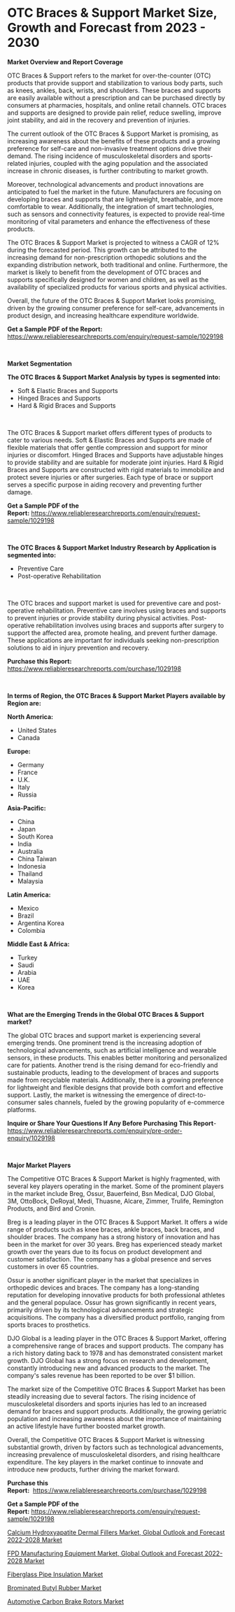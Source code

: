 <p><h1>OTC Braces & Support Market Size, Growth and Forecast from 2023 - 2030</h1></p><p><strong>Market Overview and Report Coverage</strong></p>
<p><p>OTC Braces & Support refers to the market for over-the-counter (OTC) products that provide support and stabilization to various body parts, such as knees, ankles, back, wrists, and shoulders. These braces and supports are easily available without a prescription and can be purchased directly by consumers at pharmacies, hospitals, and online retail channels. OTC braces and supports are designed to provide pain relief, reduce swelling, improve joint stability, and aid in the recovery and prevention of injuries.</p><p>The current outlook of the OTC Braces & Support Market is promising, as increasing awareness about the benefits of these products and a growing preference for self-care and non-invasive treatment options drive their demand. The rising incidence of musculoskeletal disorders and sports-related injuries, coupled with the aging population and the associated increase in chronic diseases, is further contributing to market growth.</p><p>Moreover, technological advancements and product innovations are anticipated to fuel the market in the future. Manufacturers are focusing on developing braces and supports that are lightweight, breathable, and more comfortable to wear. Additionally, the integration of smart technologies, such as sensors and connectivity features, is expected to provide real-time monitoring of vital parameters and enhance the effectiveness of these products.</p><p>The OTC Braces & Support Market is projected to witness a CAGR of 12% during the forecasted period. This growth can be attributed to the increasing demand for non-prescription orthopedic solutions and the expanding distribution network, both traditional and online. Furthermore, the market is likely to benefit from the development of OTC braces and supports specifically designed for women and children, as well as the availability of specialized products for various sports and physical activities.</p><p>Overall, the future of the OTC Braces & Support Market looks promising, driven by the growing consumer preference for self-care, advancements in product design, and increasing healthcare expenditure worldwide.</p></p>
<p><strong>Get a Sample PDF of the Report:</strong> <a href="https://www.reliableresearchreports.com/enquiry/request-sample/1029198">https://www.reliableresearchreports.com/enquiry/request-sample/1029198</a></p>
<p>&nbsp;</p>
<p><strong>Market Segmentation</strong></p>
<p><strong>The OTC Braces & Support Market Analysis by types is segmented into:</strong></p>
<p><ul><li>Soft & Elastic Braces and Supports</li><li>Hinged Braces and Supports</li><li>Hard & Rigid Braces and Supports</li></ul></p>
<p>&nbsp;</p>
<p><p>The OTC Braces & Support market offers different types of products to cater to various needs. Soft & Elastic Braces and Supports are made of flexible materials that offer gentle compression and support for minor injuries or discomfort. Hinged Braces and Supports have adjustable hinges to provide stability and are suitable for moderate joint injuries. Hard & Rigid Braces and Supports are constructed with rigid materials to immobilize and protect severe injuries or after surgeries. Each type of brace or support serves a specific purpose in aiding recovery and preventing further damage.</p></p>
<p><strong>Get a Sample PDF of the Report:</strong>&nbsp;<a href="https://www.reliableresearchreports.com/enquiry/request-sample/1029198">https://www.reliableresearchreports.com/enquiry/request-sample/1029198</a></p>
<p>&nbsp;</p>
<p><strong>The OTC Braces & Support Market Industry Research by Application is segmented into:</strong></p>
<p><ul><li>Preventive Care</li><li>Post-operative Rehabilitation</li></ul></p>
<p>&nbsp;</p>
<p><p>The OTC braces and support market is used for preventive care and post-operative rehabilitation. Preventive care involves using braces and supports to prevent injuries or provide stability during physical activities. Post-operative rehabilitation involves using braces and supports after surgery to support the affected area, promote healing, and prevent further damage. These applications are important for individuals seeking non-prescription solutions to aid in injury prevention and recovery.</p></p>
<p><strong>Purchase this Report:</strong>&nbsp; <a href="https://www.reliableresearchreports.com/purchase/1029198">https://www.reliableresearchreports.com/purchase/1029198</a></p>
<p>&nbsp;</p>
<p><strong>In terms of Region, the OTC Braces & Support Market Players available by Region are:</strong></p>
<p>
    <p> <strong> North America: </strong>
        <ul>
            <li>United States</li>
            <li>Canada</li>
        </ul>
        </p> 
    <p> <strong> Europe: </strong>
        <ul>
            <li>Germany</li>
            <li>France</li>
            <li>U.K.</li>
            <li>Italy</li>
            <li>Russia</li>
        </ul>
        </p> 
    <p> <strong> Asia-Pacific: </strong>
        <ul>
            <li>China</li>
            <li>Japan</li>
            <li>South Korea</li>
            <li>India</li>
            <li>Australia</li>
            <li>China Taiwan</li>
            <li>Indonesia</li>
            <li>Thailand</li>
            <li>Malaysia</li>
        </ul>
        </p> 
    <p> <strong> Latin America: </strong>
        <ul>
            <li>Mexico</li>
            <li>Brazil</li>
            <li>Argentina Korea</li>
            <li>Colombia</li>
        </ul>
        </p> 
    <p> <strong> Middle East & Africa: </strong>
        <ul>
            <li>Turkey</li>
            <li>Saudi</li>
            <li>Arabia</li>
            <li>UAE</li>
            <li>Korea</li>
        </ul>
    </p>
    </p>
<p>&nbsp;</p>
<p><strong>What are the Emerging Trends in the Global OTC Braces & Support market?</strong></p>
<p><p>The global OTC braces and support market is experiencing several emerging trends. One prominent trend is the increasing adoption of technological advancements, such as artificial intelligence and wearable sensors, in these products. This enables better monitoring and personalized care for patients. Another trend is the rising demand for eco-friendly and sustainable products, leading to the development of braces and supports made from recyclable materials. Additionally, there is a growing preference for lightweight and flexible designs that provide both comfort and effective support. Lastly, the market is witnessing the emergence of direct-to-consumer sales channels, fueled by the growing popularity of e-commerce platforms.</p></p>
<p><strong>Inquire or Share Your Questions If Any Before Purchasing This Report</strong>- <a href="https://www.reliableresearchreports.com/enquiry/pre-order-enquiry/1029198">https://www.reliableresearchreports.com/enquiry/pre-order-enquiry/1029198</a></p>
<p>&nbsp;</p>
<p><strong>Major Market Players</strong></p>
<p><p>The Competitive OTC Braces & Support Market is highly fragmented, with several key players operating in the market. Some of the prominent players in the market include Breg, Ossur, Bauerfeind, Bsn Medical, DJO Global, 3M, OttoBock, DeRoyal, Medi, Thuasne, Alcare, Zimmer, Trulife, Remington Products, and Bird and Cronin.</p><p>Breg is a leading player in the OTC Braces & Support Market. It offers a wide range of products such as knee braces, ankle braces, back braces, and shoulder braces. The company has a strong history of innovation and has been in the market for over 30 years. Breg has experienced steady market growth over the years due to its focus on product development and customer satisfaction. The company has a global presence and serves customers in over 65 countries.</p><p>Ossur is another significant player in the market that specializes in orthopedic devices and braces. The company has a long-standing reputation for developing innovative products for both professional athletes and the general populace. Ossur has grown significantly in recent years, primarily driven by its technological advancements and strategic acquisitions. The company has a diversified product portfolio, ranging from sports braces to prosthetics.</p><p>DJO Global is a leading player in the OTC Braces & Support Market, offering a comprehensive range of braces and support products. The company has a rich history dating back to 1978 and has demonstrated consistent market growth. DJO Global has a strong focus on research and development, constantly introducing new and advanced products to the market. The company's sales revenue has been reported to be over $1 billion.</p><p>The market size of the Competitive OTC Braces & Support Market has been steadily increasing due to several factors. The rising incidence of musculoskeletal disorders and sports injuries has led to an increased demand for braces and support products. Additionally, the growing geriatric population and increasing awareness about the importance of maintaining an active lifestyle have further boosted market growth.</p><p>Overall, the Competitive OTC Braces & Support Market is witnessing substantial growth, driven by factors such as technological advancements, increasing prevalence of musculoskeletal disorders, and rising healthcare expenditure. The key players in the market continue to innovate and introduce new products, further driving the market forward.</p></p>
<p><strong>Purchase this Report:</strong>&nbsp;&nbsp;<a href="https://www.reliableresearchreports.com/purchase/1029198">https://www.reliableresearchreports.com/purchase/1029198</a></p>
<p></p>
<p><strong>Get a Sample PDF of the Report:</strong>&nbsp;<a href="https://www.reliableresearchreports.com/enquiry/request-sample/1029198">https://www.reliableresearchreports.com/enquiry/request-sample/1029198</a></p>
<p><p><a href="https://medium.com/@porteradams98/calcium-hydroxyapatite-dermal-fillers-market-global-outlook-and-forecast-2022-2028-market-size-b1e28ff9b7ee">Calcium Hydroxyapatite Dermal Fillers Market, Global Outlook and Forecast 2022-2028 Market</a></p><p><a href="https://medium.com/@zoeyleannon2023/fpd-manufacturing-equipment-market-global-outlook-and-forecast-2022-2028-market-size-growth-f324c0b4e797">FPD Manufacturing Equipment Market, Global Outlook and Forecast 2022-2028 Market</a></p><p><a href="https://www.linkedin.com/pulse/fiberglass-pipe-insulation-market-size-growth-forecast-from-yyd0e/">Fiberglass Pipe Insulation Market</a></p><p><a href="https://www.linkedin.com/pulse/brominated-butyl-rubber-market-research-report-unlocks-analysis-e9mxe/">Brominated Butyl Rubber Market</a></p><p><a href="https://issuu.com/reportprime-2/docs/automotive-carbon-brake-rotors-market-size-2030.pp?fr=xKAE9_zU1NQ">Automotive Carbon Brake Rotors Market</a></p></p>